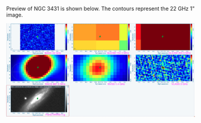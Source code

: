 Preview of NGC 3431 is shown below. The contours represent the 22 GHz 1" image. 

![NGC3431.png](NGC3431.png "NGC3431")

